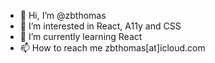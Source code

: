 - 👋 Hi, I’m @zbthomas
- 👀 I’m interested in React, A11y and CSS
- 🌱 I’m currently learning React
- 📫 How to reach me zbthomas[at]icloud.com
